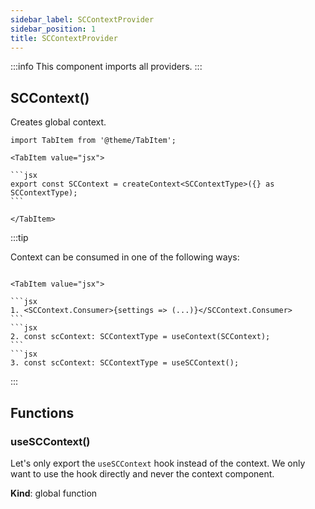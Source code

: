 ```yaml
---
sidebar_label: SCContextProvider
sidebar_position: 1
title: SCContextProvider
---
```


:::info
This component imports all providers.
:::

## SCContext()

Creates global context.

````mdx-code-block
import TabItem from '@theme/TabItem';

<TabItem value="jsx">

```jsx
export const SCContext = createContext<SCContextType>({} as SCContextType);
```

</TabItem>
````

:::tip

<p>Context can be consumed in one of the following ways:</p>

````mdx-code-block

<TabItem value="jsx">

```jsx
1. <SCContext.Consumer>{settings => (...)}</SCContext.Consumer>
```
```jsx
2. const scContext: SCContextType = useContext(SCContext);
```
```jsx
3. const scContext: SCContextType = useSCContext();
````
</TabItem>

:::

## Functions

### useSCContext()
<p>Let's only export the <code>useSCContext</code> hook instead of the context.
We only want to use the hook directly and never the context component.</p>

**Kind**: global function  
